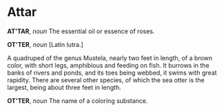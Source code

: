 # Attar

**AT'TAR**, _noun_ The essential oil or essence of roses.

**OT'TER**, _noun_ \[Latin lutra.\]

A quadruped of the genus Mustela, nearly two feet in length, of a brown color, with short legs, amphibious and feeding on fish. It burrows in the banks of rivers and ponds, and its toes being webbed, it swims with great rapidity. There are several other species, of which the sea otter is the largest, being about three feet in length.

**OT'TER**, _noun_ The name of a coloring substance.